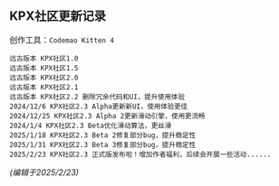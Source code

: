 ## KPX社区更新记录
创作工具：`Codemao Kitten 4`
~~~
远古版本 KPX社区1.0
远古版本 KPX社区1.5
远古版本 KPX社区2.0
远古版本 KPX社区2.1
远古版本 KPX社区2.2 删除冗余代码和UI，提升使用体验
2024/12/6 KPX社区2.3 Alpha更新新UI，使用体验更佳
2024/12/25 KPX社区2.3 Alpha 2更新滑动引擎，使用更流畅
2024/1/4 KPX社区2.3 Beta优化滑动算法，更丝滑
2025/1/18 KPX社区2.3 Beta 2修复部分bug，提升稳定性
2025/1/31 KPX社区2.3 Beta 3修复部分bug，提升稳定性
2025/2/23 KPX社区2.3 正式版发布啦！增加作者福利，后续会开展一些活动......
~~~
*\(编辑于2025/2/23\)*
